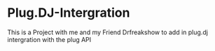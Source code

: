 # Plug.DJ-Intergration
This is a Project with me and my Friend Drfreakshow to add in plug.dj intergration with the plug API
